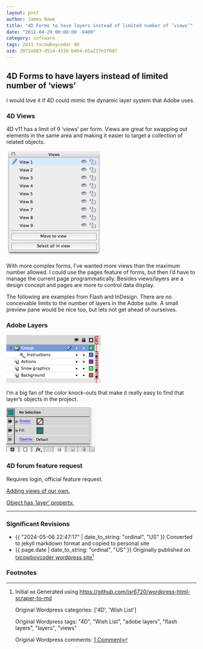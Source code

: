 ```yaml
---
layout: post
author: James Rowe
title: "4D Forms to have layers instead of limited number of ‘views’"
date: "2011-04-29 00:00:00 -0400"
category: software
tags: 2011 txcowboycoder 4D
uid: 2072e083-d514-4510-bd64-65a237e2f087
---
```


## 4D Forms to have layers instead of limited number of ‘views’

I would love it if 4D could mimic the dynamic layer system that Adobe uses.

### 4D Views

4D v11 has a limit of 9 ‘views’ per form. Views are great for swapping out elements in the same area and making it easier to target a collection of related objects.

<img src="/assets/posts-images/4d-views.png" alt="4d view stack" class=""/>

With more complex forms, I’ve wanted more views than the maximum number allowed. I could use the pages feature of forms, but then I’d have to manage the current page programmatically. Besides views/layers are a design concept and pages are more to control data display.

The following are examples from Flash and InDesign. There are no conceivable limits to the number of layers in the Adobe suite. A small preview pane would be nice too, but lets not get ahead of ourselves.

### Adobe Layers

<img src="/assets/posts-images/flash_layers.png" alt="flash layers" class="img-stylish"/>

I’m a big fan of the color knock-outs that make it really easy to find that layer’s objects in the project.

<img src="/assets/posts-images/adobe_layers.png" alt="adobe layers" class="img-stylish"/>

### 4D forum feature request

Requires login, official feature request.  

[Adding views of our own.](http://forums.4d.fr/Post/EN/2637386/1/3153697#3153697)  

[Object has ‘layer’ property.](http://forums.4d.fr/Post/EN/2428886/1/3153714#3153714)

---

### Significant Revisions

- {{ "2024-05-06 22:47:17" | date_to_string: "ordinal", "US" }} Converted to jekyll markdown format and copied to personal site
- {{ page.date | date_to_string: "ordinal", "US" }} Originally published on [txcowboycoder wordpress site](https://txcowboycoder.wordpress.com/2011/04/29/4d-forms-to-have-layers-instead-of-limited-number-of-views/)[^draft]

### Footnotes

[^draft]: Initial `md` Generated using <https://github.com/jsr6720/wordpress-html-scraper-to-md>

    Original Wordpress categories: ['4D', 'Wish List']

    Original Wordpress tags: "4D", "Wish List", "adobe layers", "flash layers", "layers", "views"

    Original Wordpress comments: <a href="https://txcowboycoder.wordpress.com/2011/04/29/4d-forms-to-have-layers-instead-of-limited-number-of-views/#comments">1 Comment</a>